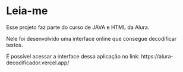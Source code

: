 <h1>Leia-me</h1>

<p>Esse projeto faz parte do curso de JAVA e HTML da Alura.</p>
<p>Nele foi desenvolvido uma interface online que consegue decodificar textos.</p>
<p>É possível acessar a interface dessa aplicação no link: https://alura-decodificador.vercel.app/</p>
